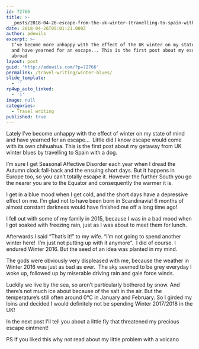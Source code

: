 ```yaml
---
id: 72766
title: >-
  _posts/2018-04-26-escape-from-the-uk-winter-(travelling-to-spain-with-a-dog,-part-1)
date: 2018-04-26T05:01:21.000Z
author: adewils
excerpt: >-
  I’ve become more unhappy with the effect of the UK winter on my state of mind
  and have yearned for an escape... This is the first post about my escape
  abroad
layout: post
guid: 'http://adewils.com/?p=72766'
permalink: /travel-writing/winter-blues/
slide_template:
  - ''
rp4wp_auto_linked:
  - '1'
image: null
categories:
  - Travel writing
published: true
---
```

Lately I’ve become unhappy with the effect of winter on my state of mind and have yearned for an escape&#8230;  Little did I know escape would come with its own chihuahua. This is the first post about my getaway from UK winter blues by travelling to Spain with a dog.

I’m sure I get Seasonal Affective Disorder each year when I dread the Autumn clock fall-back and the ensuing short days. But it happens in Europe too, so you can’t totally escape it. However the further South you go the nearer you are to the Equator and consequently the warmer it is.

I get in a blue mood when I get cold, and the short days have a depressive effect on me. I’m glad not to have been born in Scandinavia! 6 months of almost constant darkness would have finished me off a long time ago!

I fell out with some of my family in 2015, because I was in a bad mood when I got soaked with freezing rain, just as I was about to meet them for lunch.

Afterwards I said “That’s it!” to my wife. “I’m not going to spend another winter here!  I’m just not putting up with it anymore”.  I did of course. I endured Winter 2016. But the seed of an idea was planted in my mind.

The gods were obviously very displeased with me, because the weather in Winter 2016 was just as bad as ever.  The sky seemed to be grey everyday I woke up, followed up by miserable driving rain and gale force winds.

Luckily we live by the sea, so aren’t partícularly bothered by snow. And there’s not much ice about because of the salt in the air. But the temperature’s still often around 0°C in January and February. So I girded my loins and decided I would definitely not be spending Winter 2017/2018 in the UK!

In the next post I’ll tell you about a little fly that threatened my precious escape ointment!

PS If you liked this why not read about my little problem with a volcano
